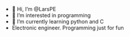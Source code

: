 - 👋 Hi, I’m @LarsPE
- 👀 I’m interested in programming
- 🌱 I’m currently learning python and C
- Electronic engineer. Programming just for fun

<!---
LarsPE/LarsPE is a ✨ special ✨ repository because its `README.md` (this file) appears on your GitHub profile.
You can click the Preview link to take a look at your changes.
--->
